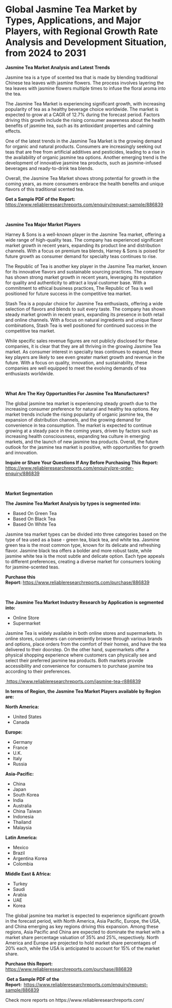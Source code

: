 <p><h1>Global Jasmine Tea Market by Types, Applications, and Major Players, with Regional Growth Rate Analysis and Development Situation, from 2024 to 2031</h1></p><p><strong>Jasmine Tea Market Analysis and Latest Trends</strong></p>
<p><p>Jasmine tea is a type of scented tea that is made by blending traditional Chinese tea leaves with jasmine flowers. The process involves layering the tea leaves with jasmine flowers multiple times to infuse the floral aroma into the tea.</p><p>The Jasmine Tea Market is experiencing significant growth, with increasing popularity of tea as a healthy beverage choice worldwide. The market is expected to grow at a CAGR of 12.7% during the forecast period. Factors driving this growth include the rising consumer awareness about the health benefits of jasmine tea, such as its antioxidant properties and calming effects.</p><p>One of the latest trends in the Jasmine Tea Market is the growing demand for organic and natural products. Consumers are increasingly seeking out teas that are free from artificial additives and pesticides, leading to a rise in the availability of organic jasmine tea options. Another emerging trend is the development of innovative jasmine tea products, such as jasmine-infused beverages and ready-to-drink tea blends.</p><p>Overall, the Jasmine Tea Market shows strong potential for growth in the coming years, as more consumers embrace the health benefits and unique flavors of this traditional scented tea.</p></p>
<p><strong>Get a Sample PDF of the Report:&nbsp;</strong> <a href="https://www.reliableresearchreports.com/enquiry/request-sample/886839">https://www.reliableresearchreports.com/enquiry/request-sample/886839</a></p>
<p>&nbsp;</p>
<p><strong>Jasmine Tea Major Market Players</strong></p>
<p><p>Harney & Sons is a well-known player in the Jasmine Tea market, offering a wide range of high-quality teas. The company has experienced significant market growth in recent years, expanding its product line and distribution channels. With a focus on premium tea blends, Harney & Sons is poised for future growth as consumer demand for specialty teas continues to rise.</p><p>The Republic of Tea is another key player in the Jasmine Tea market, known for its innovative flavors and sustainable sourcing practices. The company has shown strong market growth in recent years, leveraging its reputation for quality and authenticity to attract a loyal customer base. With a commitment to ethical business practices, The Republic of Tea is well positioned for future success in the competitive tea market.</p><p>Stash Tea is a popular choice for Jasmine Tea enthusiasts, offering a wide selection of flavors and blends to suit every taste. The company has shown steady market growth in recent years, expanding its presence in both retail and online channels. With a focus on natural ingredients and unique flavor combinations, Stash Tea is well positioned for continued success in the competitive tea market.</p><p>While specific sales revenue figures are not publicly disclosed for these companies, it is clear that they are all thriving in the growing Jasmine Tea market. As consumer interest in specialty teas continues to expand, these key players are likely to see even greater market growth and revenue in the future. With a focus on quality, innovation, and sustainability, these companies are well equipped to meet the evolving demands of tea enthusiasts worldwide.</p></p>
<p>&nbsp;</p>
<p><strong>What Are The Key Opportunities For Jasmine Tea Manufacturers?</strong></p>
<p><p>The global jasmine tea market is experiencing steady growth due to the increasing consumer preference for natural and healthy tea options. Key market trends include the rising popularity of organic jasmine tea, the expansion of distribution channels, and the growing demand for convenience in tea consumption. The market is expected to continue growing at a steady pace in the coming years, driven by factors such as increasing health consciousness, expanding tea culture in emerging markets, and the launch of new jasmine tea products. Overall, the future outlook for the jasmine tea market is positive, with opportunities for growth and innovation.</p></p>
<p><strong>Inquire or Share Your Questions If Any Before Purchasing This Report:</strong> <a href="https://www.reliableresearchreports.com/enquiry/pre-order-enquiry/886839">https://www.reliableresearchreports.com/enquiry/pre-order-enquiry/886839</a></p>
<p>&nbsp;</p>
<p><strong>Market Segmentation</strong></p>
<p><strong>The Jasmine Tea Market Analysis by types is segmented into:</strong></p>
<p><ul><li>Based On Green Tea</li><li>Based On Black Tea</li><li>Based On White Tea</li></ul></p>
<p><p>Jasmine tea market types can be divided into three categories based on the type of tea used as a base - green tea, black tea, and white tea. Jasmine green tea is the most common type, known for its delicate and refreshing flavor. Jasmine black tea offers a bolder and more robust taste, while jasmine white tea is the most subtle and delicate option. Each type appeals to different preferences, creating a diverse market for consumers looking for jasmine-scented teas.</p></p>
<p><strong>Purchase this Report:&nbsp;</strong><a href="https://www.reliableresearchreports.com/purchase/886839">https://www.reliableresearchreports.com/purchase/886839</a></p>
<p>&nbsp;</p>
<p><strong>The Jasmine Tea Market Industry Research by Application is segmented into:</strong></p>
<p><ul><li>Online Store</li><li>Supermarket</li></ul></p>
<p><p>Jasmine Tea is widely available in both online stores and supermarkets. In online stores, customers can conveniently browse through various brands and options, place orders from the comfort of their homes, and have the tea delivered to their doorstep. On the other hand, supermarkets offer a physical shopping experience where customers can physically see and select their preferred jasmine tea products. Both markets provide accessibility and convenience for consumers to purchase jasmine tea according to their preferences.</p></p>
<p><a href="https://www.reliableresearchreports.com/jasmine-tea-r886839">&nbsp;https://www.reliableresearchreports.com/jasmine-tea-r886839</a></p>
<p><strong>In terms of Region, the Jasmine Tea Market Players available by Region are:</strong></p>
<p>
    <p> <strong> North America: </strong>
        <ul>
            <li>United States</li>
            <li>Canada</li>
        </ul>
        </p> 
    <p> <strong> Europe: </strong>
        <ul>
            <li>Germany</li>
            <li>France</li>
            <li>U.K.</li>
            <li>Italy</li>
            <li>Russia</li>
        </ul>
        </p> 
    <p> <strong> Asia-Pacific: </strong>
        <ul>
            <li>China</li>
            <li>Japan</li>
            <li>South Korea</li>
            <li>India</li>
            <li>Australia</li>
            <li>China Taiwan</li>
            <li>Indonesia</li>
            <li>Thailand</li>
            <li>Malaysia</li>
        </ul>
        </p> 
    <p> <strong> Latin America: </strong>
        <ul>
            <li>Mexico</li>
            <li>Brazil</li>
            <li>Argentina Korea</li>
            <li>Colombia</li>
        </ul>
        </p> 
    <p> <strong> Middle East & Africa: </strong>
        <ul>
            <li>Turkey</li>
            <li>Saudi</li>
            <li>Arabia</li>
            <li>UAE</li>
            <li>Korea</li>
        </ul>
    </p>
    </p>
<p><p>The global jasmine tea market is expected to experience significant growth in the forecast period, with North America, Asia Pacific, Europe, the USA, and China emerging as key regions driving this expansion. Among these regions, Asia Pacific and China are expected to dominate the market with a market share percentage valuation of 35% and 25%, respectively. North America and Europe are projected to hold market share percentages of 20% each, while the USA is anticipated to account for 15% of the market share.</p></p>
<p><strong>Purchase this Report: </strong><a href="https://www.reliableresearchreports.com/purchase/886839">https://www.reliableresearchreports.com/purchase/886839</a></p>
<p>&nbsp;<strong>Get a Sample PDF of the Report:&nbsp;&nbsp;</strong><a href="https://www.reliableresearchreports.com/enquiry/request-sample/886839">https://www.reliableresearchreports.com/enquiry/request-sample/886839</a></p>
<p><strong></strong></p>
<p>Check more reports on https://www.reliableresearchreports.com/</p>